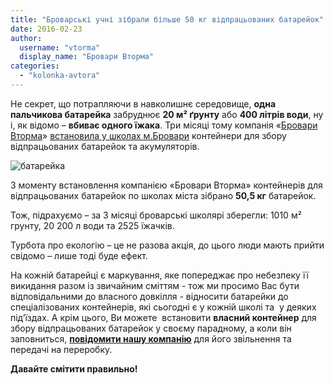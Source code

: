 ```yaml
---
title: "Броварські учні зібрали більше 50 кг відпрацьованих батарейок"
date: 2016-02-23
author: 
  username: "vtorma"
  display_name: "Бровари Вторма"
categories: 
  - "kolonka-avtora"
---
```


Не секрет, що потрапляючи в навколишнє середовище, **одна пальчикова батарейка** забруднює **20 м² ґрунту** або **400 літрів води**, ну і, як відомо – **вбиває одного їжака**. Три місяці тому компанія «[Бровари Вторма](http://www.vtorma.ua)» [встановила у школах м.Бровари](http://www.vtorma.ua/news/konteyneri-dlya-zboru-vtorinnoyi-sitorini-vidprats-10.html) контейнери для збору відпрацьованих батарейок та акумуляторів.

![батарейка](https://mpz.brovary.org/wp-content/uploads/2016/02/batarejka.png)

З моменту встановлення компанією «Бровари Вторма» контейнерів для відпрацьованих батарейок по школах міста зібрано **50,5 кг** батарейок.

Тож, підрахуємо – за 3 місяці броварські школярі зберегли: 1010 м² грунту, 20 200 л води та 2525 їжачків.

Турбота про екологію – це не разова акція, до цього люди мають прийти свідомо – лише тоді буде ефект.

На кожній батарейці є маркування, яке попереджає про небезпеку її викидання разом із звичайним сміттям - тож ми просимо Вас бути відповідальними до власного довкілля - відносити батарейки до спеціалізованих контейнерів, які сьогодні є у кожній школі та  у деяких під’їздах. А крім цього, Ви можете  встановити **власний контейнер** для збору відпрацьованих батарейок у своєму парадному, а коли він заповниться, [**повідомити нашу компанію**](http://www.vtorma.ua/contacts.html) для його звільнення та передачі на переробку.

**Давайте смітити правильно!**
